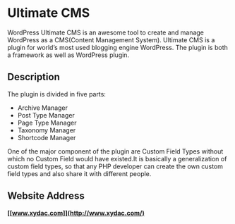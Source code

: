 # Ultimate CMS

WordPress Ultimate CMS is an awesome tool to create and manage WordPress as a CMS(Content Management System). Ultimate CMS is a plugin for world’s most used blogging engine WordPress. The plugin is both a framework as well as WordPress plugin.

## Description 
The plugin is divided in five parts:

* Archive Manager
* Post Type Manager
* Page Type Manager
* Taxonomy Manager
* Shortcode Manager

One of the major component of the plugin are Custom Field Types without which no Custom Field would have existed.It is basically a generalization of custom field types, so that any PHP developer can create the own custom field types and also share it with different people.

## Website Address
**[[www.xydac.com]](http://www.xydac.com/)** 




